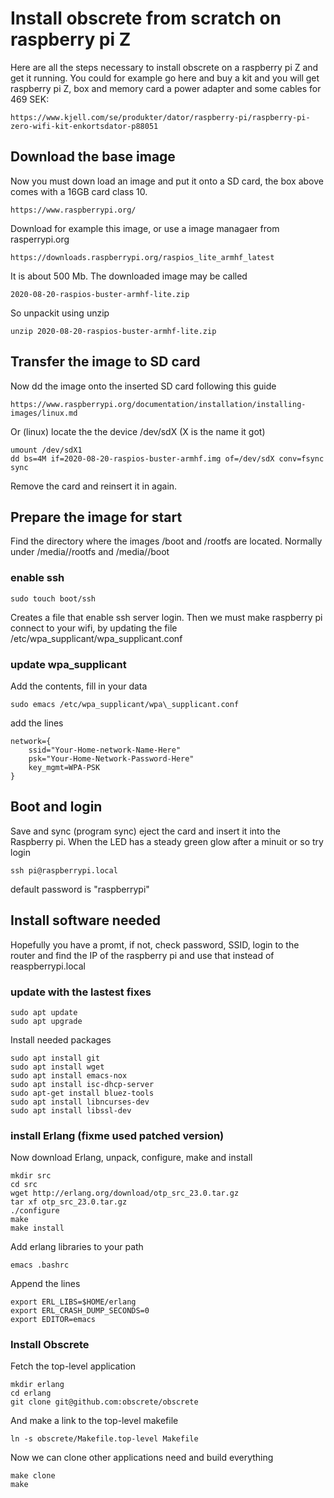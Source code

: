 # Install obscrete from scratch on raspberry pi Z

Here are all the steps necessary to install obscrete
on a raspberry pi Z and get it running. You could for example
go here and buy a kit and you will get raspberry pi Z, box
and memory card a power adapter and some cables for 469 SEK:

    https://www.kjell.com/se/produkter/dator/raspberry-pi/raspberry-pi-zero-wifi-kit-enkortsdator-p88051

## Download the base image 

Now you must down load an image and put it onto a SD card, the 
box above comes with a 16GB card class 10.

    https://www.raspberrypi.org/
	
Download for example this image, or use a image managaer from rasperrypi.org

    
	https://downloads.raspberrypi.org/raspios_lite_armhf_latest

It is about 500 Mb. The downloaded image may be called 

	2020-08-20-raspios-buster-armhf-lite.zip
	
So unpackit using unzip

	unzip 2020-08-20-raspios-buster-armhf-lite.zip

## Transfer the image to SD card

Now dd the image onto the inserted SD card following this guide

	https://www.raspberrypi.org/documentation/installation/installing-images/linux.md
	
Or (linux) locate the the device /dev/sdX (X is the name it got)

	umount /dev/sdX1
	dd bs=4M if=2020-08-20-raspios-buster-armhf.img of=/dev/sdX conv=fsync
	sync
	
Remove the card and reinsert it in again.

## Prepare the image for start

Find the directory where the images /boot and /rootfs are located. Normally
under /media/<user>/rootfs  and /media/<user>/boot

### enable ssh

	sudo touch boot/ssh
	
Creates a file that enable ssh server login. Then we must
make raspberry pi connect to your wifi, by updating the file
/etc/wpa\_supplicant/wpa\_supplicant.conf

### update wpa\_supplicant

Add the contents, fill in your data

    sudo emacs /etc/wpa_supplicant/wpa\_supplicant.conf

add the lines

    network={
        ssid="Your-Home-network-Name-Here"
        psk="Your-Home-Network-Password-Here"
        key_mgmt=WPA-PSK
	}

## Boot and login

Save and sync (program sync) eject the card and insert it into the
Raspberry pi. When the LED has a steady green glow after a minuit
or so try login

	ssh pi@raspberrypi.local
	
default password is "raspberrypi"

## Install software needed 

Hopefully you have a promt, if not, check password, SSID, login to the router
and find the IP of the raspberry pi and use that instead of reaspberrypi.local

### update with the lastest fixes

	sudo apt update
	sudo apt upgrade

 Install needed packages

	sudo apt install git
	sudo apt install wget
	sudo apt install emacs-nox
	sudo apt install isc-dhcp-server
	sudo apt-get install bluez-tools 
	sudo apt install libncurses-dev
	sudo apt install libssl-dev	

### install Erlang (fixme used patched version)

Now download Erlang, unpack, configure, make and install

	mkdir src
	cd src
	wget http://erlang.org/download/otp_src_23.0.tar.gz
	tar xf otp_src_23.0.tar.gz
	./configure
	make
	make install

Add erlang libraries to your path

	emacs .bashrc
	
Append the lines

	export ERL_LIBS=$HOME/erlang
	export ERL_CRASH_DUMP_SECONDS=0
	export EDITOR=emacs

### Install Obscrete

Fetch the top-level application

	mkdir erlang
	cd erlang
	git clone git@github.com:obscrete/obscrete

And make a link to the top-level makefile
	
	ln -s obscrete/Makefile.top-level Makefile
	
Now we can clone other applications need and build everything

	make clone
	make


